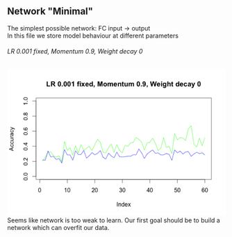 Network "Minimal"
-----------------

The simplest possible network: FC input -> output  
In this file we store model behaviour at different parameters

###### LR 0.001 fixed, Momentum 0.9, Weight decay 0
![accuracy](./plots/lr001fixed-mom09-decay0.png)
Seems like network is too weak to learn. Our first goal should be to build a network which can overfit our data.
